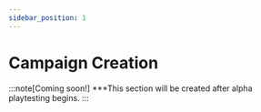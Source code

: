 ```yaml
---
sidebar_position: 1
---
```

# Campaign Creation

:::note[Coming soon!]
***This section will be created after alpha playtesting begins.
:::